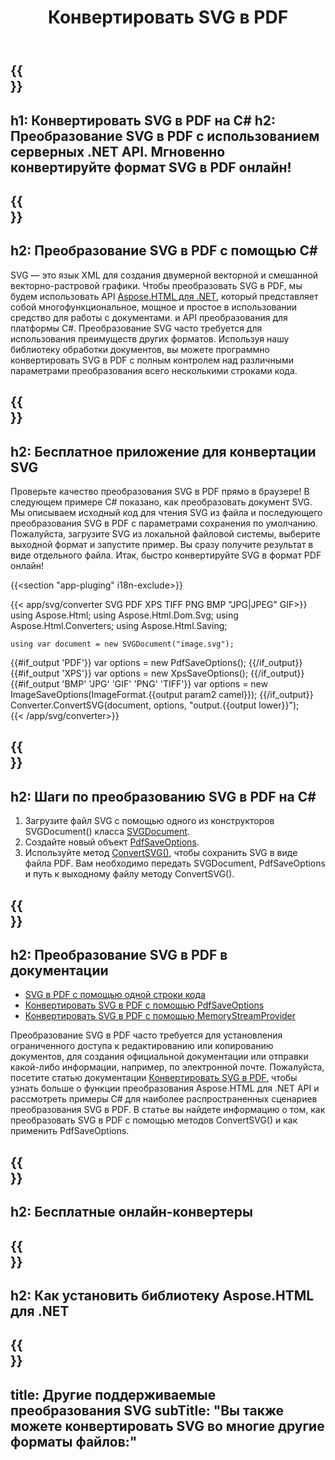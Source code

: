 ﻿---
translation: true
template: /templates/_template-conversion-child.md
title: Конвертировать SVG в PDF
description: Преобразование SVG в PDF на C#. Легко используйте API в любом приложении .NET. Попробуйте онлайн-конвертер SVG в PDF бесплатно!
url: /net/conversion/svg-to-pdf/
family: html
platformtag: net
feature: conversion
informat: SVG
outformat: PDF
otherformats: XPS GIF JPEG PNG TIFF BMP
---

{{<section banner>}}
---
h1: Конвертировать SVG в PDF на C#
h2: Преобразование SVG в PDF с использованием серверных .NET API. Мгновенно конвертируйте формат SVG в PDF онлайн!
---

{{<section overview>}}
---
h2: Преобразование SVG в PDF с помощью C#
---

SVG — это язык XML для создания двумерной векторной и смешанной векторно-растровой графики. Чтобы преобразовать SVG в PDF, мы будем использовать API [Aspose.HTML для .NET](https://products.aspose.com/html/net/), который представляет собой многофункциональное, мощное и простое в использовании средство для работы с документами. и API преобразования для платформы C#. Преобразование SVG часто требуется для использования преимуществ других форматов. Используя нашу библиотеку обработки документов, вы можете программно конвертировать SVG в PDF с полным контролем над различными параметрами преобразования всего несколькими строками кода.

{{<section demos>}}
---
h2: Бесплатное приложение для конвертации SVG
---

Проверьте качество преобразования SVG в PDF прямо в браузере! В следующем примере C# показано, как преобразовать документ SVG. Мы описываем исходный код для чтения SVG из файла и последующего преобразования SVG в PDF с параметрами сохранения по умолчанию. Пожалуйста, загрузите SVG из локальной файловой системы, выберите выходной формат и запустите пример. Вы сразу получите результат в виде отдельного файла. Итак, быстро конвертируйте SVG в формат PDF онлайн!

{{<section "app-pluging" i18n-exclude>}}

{{< app/svg/converter SVG PDF  XPS TIFF PNG BMP "JPG|JPEG" GIF>}}
using Aspose.Html;
using Aspose.Html.Dom.Svg;
using Aspose.Html.Converters;
using Aspose.Html.Saving;

    using var document = new SVGDocument("image.svg");
{{#if_output 'PDF'}}
    var options = new PdfSaveOptions();
{{/if_output}}
{{#if_output 'XPS'}}
    var options = new XpsSaveOptions();
{{/if_output}}
{{#if_output 'BMP' 'JPG' 'GIF' 'PNG' 'TIFF'}}
    var options = new ImageSaveOptions(ImageFormat.{{output param2 camel}});
{{/if_output}}
    Converter.ConvertSVG(document, options, "output.{{output lower}}");   
{{< /app/svg/converter>}}


{{<section steps>}}
---
h2: Шаги по преобразованию SVG в PDF на C#
---

1. Загрузите файл SVG с помощью одного из конструкторов SVGDocument() класса [SVGDocument](https://apireference.aspose.com/html/net/aspose.html.dom.svg/svgdocument).
1. Создайте новый объект [PdfSaveOptions](https://apireference.aspose.com/html/net/aspose.html.saving/pdfsaveoptions).
1. Используйте метод [ConvertSVG()](https://apireference.aspose.com/html/net/aspose.html.converters.converter/convertsvg/methods/3), чтобы сохранить SVG в виде файла PDF. Вам необходимо передать SVGDocument, PdfSaveOptions и путь к выходному файлу методу ConvertSVG().

{{<section documentation>}}
---
h2: Преобразование SVG в PDF в документации
---

  - <a href="https://docs.aspose.com/html/net/converting-between-formats/svg-to-pdf/#svg-to-pdf-by-a-одной строкой кода " target="_blank">SVG в PDF с помощью одной строки кода</a>
  - <a href="https://docs.aspose.com/html/net/converting-between-formats/svg-to-pdf/#convert-svg-to-pdf-using-pdfsaveoptions" target="_blank" >Конвертировать SVG в PDF с помощью PdfSaveOptions</a>
  - <a href="https://docs.aspose.com/html/net/converting-between-formats/svg-to-pdf/#output-stream-providers" target="_blank">Конвертировать SVG в PDF с помощью MemoryStreamProvider</a>

Преобразование SVG в PDF часто требуется для установления ограниченного доступа к редактированию или копированию документов, для создания официальной документации или отправки какой-либо информации, например, по электронной почте. Пожалуйста, посетите статью документации [Конвертировать SVG в PDF,](https://docs.aspose.com/html/net/converting-between-formats/svg-to-pdf/) чтобы узнать больше о функции преобразования Aspose.HTML для .NET API и рассмотреть примеры C# для наиболее распространенных сценариев преобразования SVG в PDF. В статье вы найдете информацию о том, как преобразовать SVG в PDF с помощью методов ConvertSVG() и как применить PdfSaveOptions.

{{<section online-converters>}}
---
h2: Бесплатные онлайн-конвертеры
---

{{<section get-started>}}
---
h2: Как установить библиотеку Aspose.HTML для .NET
---

{{<section other-conversions>}}
---
title: Другие поддерживаемые преобразования SVG
subTitle: "Вы также можете конвертировать SVG во многие другие форматы файлов:"
---